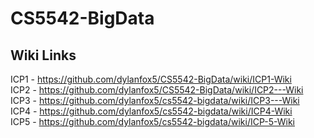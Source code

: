 # CS5542-BigData

## Wiki Links
ICP1 - https://github.com/dylanfox5/CS5542-BigData/wiki/ICP1-Wiki
<br>ICP2 - https://github.com/dylanfox5/CS5542-BigData/wiki/ICP2---Wiki
<br>ICP3 - https://github.com/dylanfox5/cs5542-bigdata/wiki/ICP3---Wiki
<br>ICP4 - https://github.com/dylanfox5/cs5542-bigdata/wiki/ICP4-Wiki
<br>ICP5 - https://github.com/dylanfox5/cs5542-bigdata/wiki/ICP-5-Wiki
